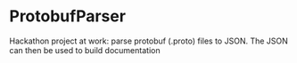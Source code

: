 # ProtobufParser
Hackathon project at work: parse protobuf (.proto) files to JSON. The JSON can then be used to build documentation
